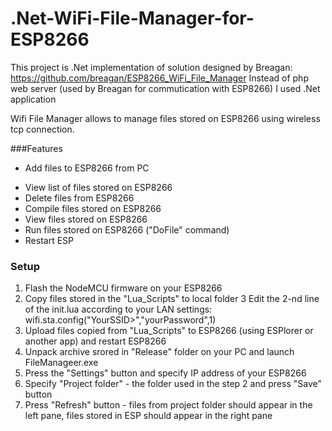 # .Net-WiFi-File-Manager-for-ESP8266

This project is .Net implementation of solution designed by Breagan: https://github.com/breagan/ESP8266_WiFi_File_Manager
Instead of php web server (used by Breagan for commutication with ESP8266) I used .Net application

Wifi File Manager allows to manage files stored on ESP8266 using wireless tcp connection.

###Features
* Add files to ESP8266 from PC
- View list of files stored on ESP8266
- Delete files from ESP8266
- Compile files stored on ESP8266
- View files stored on ESP8266
- Run files stored on ESP8266 ("DoFile" command)
- Restart ESP

### Setup
1. Flash the NodeMCU firmware on your ESP8266
2. Copy files stored in the "Lua_Scripts" to local folder
3  Edit the 2-nd line of the init.lua according to your LAN settings: 
           wifi.sta.config("YourSSID>","yourPassword",1)
4. Upload files copied from "Lua_Scripts" to ESP8266 (using ESPlorer or another app) and restart ESP8266          
5. Unpack archive srored in "Release" folder on your PC and launch FileManageer.exe
6. Press the "Settings" button and specify IP address of your ESP8266
7. Specify "Project folder" - the folder used in the step 2 and press "Save" button
8. Press "Refresh" button - files from project folder should appear in the left pane, files stored in ESP should appear in the right pane

